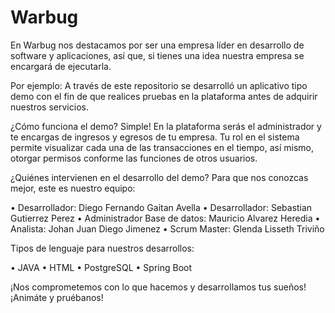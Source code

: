 # Warbug

En Warbug nos destacamos por ser una empresa líder en desarrollo de software y aplicaciones, así que, si tienes una idea nuestra empresa se encargará de ejecutarla.

Por ejemplo: A través de este repositorio se desarrolló un aplicativo tipo demo con el fin de que realices pruebas en la plataforma antes de adquirir nuestros servicios.

¿Cómo funciona el demo? Simple! En la plataforma serás el administrador y te encargas de ingresos y egresos de tu empresa. Tu rol en el sistema permite visualizar cada una de las transacciones en el tiempo, así mismo, otorgar permisos conforme las funciones de otros usuarios.

¿Quiénes intervienen en el desarrollo del demo? Para que nos conozcas mejor, este es nuestro equipo:

•	Desarrollador: Diego Fernando Gaitan Avella
•	Desarrollador: Sebastian Gutierrez Perez
•	Administrador Base de datos: Mauricio Alvarez Heredia
•	Analista: Johan Juan Diego Jimenez
•	Scrum Master: Glenda Lisseth Triviño

Tipos de lenguaje para nuestros desarrollos:

•	JAVA
•	HTML
•	PostgreSQL
•	Spring Boot

¡Nos comprometemos con lo que hacemos y desarrollamos tus sueños! ¡Animáte y pruébanos!
